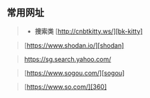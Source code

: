 ## 常用网址

> + **搜索类**
>[http://cnbtkitty.ws/][bk-kitty]

>[https://www.shodan.io/][shodan]

>[https://sg.search.yahoo.com/ ][yahoo]

>[https://www.sogou.com/][sogou]

>[https://www.so.com/][360]


<!--搜索类-->
[bk-kitty]:http://cnbtkitty.ws/                                  "种子搜索"
[shodan]:https://www.shodan.io/                             "撒旦搜索"
[yahoo]:https://sg.search.yahoo.com/                        "雅虎搜索" 
[sogou]:https://www.sogou.com/                              "搜狗搜索"
[360]:[https://www.so.com/]                                 "360搜索"

<!--文档类-->
[rcf]:[https://www.rfc-editor.org/search/rfc_search.php]    "RCF"
